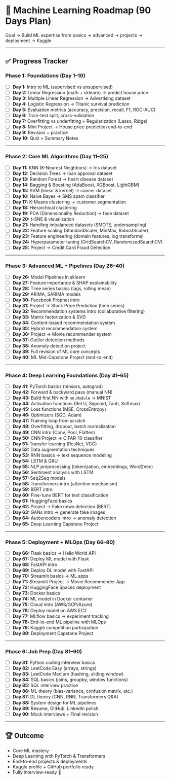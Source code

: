 # 🤖 Machine Learning Roadmap (90 Days Plan)

Goal → Build ML expertise from basics → advanced → projects → deployment → Kaggle

---

## ✅ Progress Tracker

### **Phase 1: Foundations (Day 1–10)**
- [ ] **Day 1:** Intro to ML (supervised vs unsupervised)  
- [ ] **Day 2:** Linear Regression (math + sklearn) → predict house price  
- [ ] **Day 3:** Multiple Linear Regression → Advertising dataset  
- [ ] **Day 4:** Logistic Regression → Titanic survival prediction  
- [ ] **Day 5:** Evaluation metrics (accuracy, precision, recall, F1, ROC-AUC)  
- [ ] **Day 6:** Train-test split, cross-validation  
- [ ] **Day 7:** Overfitting vs underfitting + Regularization (Lasso, Ridge)  
- [ ] **Day 8:** Mini Project → House price prediction end-to-end  
- [ ] **Day 9:** Revision + practice  
- [ ] **Day 10:** Quiz + Summary Notes

---

### **Phase 2: Core ML Algorithms (Day 11–25)**
- [ ] **Day 11:** KNN (K-Nearest Neighbors) → Iris dataset  
- [ ] **Day 12:** Decision Trees → loan approval dataset  
- [ ] **Day 13:** Random Forest → heart disease dataset  
- [ ] **Day 14:** Bagging & Boosting (AdaBoost, XGBoost, LightGBM)  
- [ ] **Day 15:** SVM (linear & kernel) → cancer dataset  
- [ ] **Day 16:** Naive Bayes → SMS spam classifier  
- [ ] **Day 17:** K-Means clustering → customer segmentation  
- [ ] **Day 18:** Hierarchical clustering  
- [ ] **Day 19:** PCA (Dimensionality Reduction) → face dataset  
- [ ] **Day 20:** t-SNE & visualization  
- [ ] **Day 21:** Handling imbalanced datasets (SMOTE, undersampling)  
- [ ] **Day 22:** Feature scaling (StandardScaler, MinMax, RobustScaler)  
- [ ] **Day 23:** Feature engineering (domain features, log transforms)  
- [ ] **Day 24:** Hyperparameter tuning (GridSearchCV, RandomizedSearchCV)  
- [ ] **Day 25:** Project → Credit Card Fraud Detection  

---

### **Phase 3: Advanced ML + Pipelines (Day 26–40)**
- [ ] **Day 26:** Model Pipelines in sklearn  
- [ ] **Day 27:** Feature importance & SHAP explainability  
- [ ] **Day 28:** Time series basics (lags, rolling mean)  
- [ ] **Day 29:** ARIMA, SARIMA models  
- [ ] **Day 30:** Facebook Prophet intro  
- [ ] **Day 31:** Project → Stock Price Prediction (time series)  
- [ ] **Day 32:** Recommendation systems intro (collaborative filtering)  
- [ ] **Day 33:** Matrix factorization & SVD  
- [ ] **Day 34:** Content-based recommendation system  
- [ ] **Day 35:** Hybrid recommendation system  
- [ ] **Day 36:** Project → Movie recommender system  
- [ ] **Day 37:** Outlier detection methods  
- [ ] **Day 38:** Anomaly detection project  
- [ ] **Day 39:** Full revision of ML core concepts  
- [ ] **Day 40:** ML Mid-Capstone Project (end-to-end)

---

### **Phase 4: Deep Learning Foundations (Day 41–65)**
- [ ] **Day 41:** PyTorch basics (tensors, autograd)  
- [ ] **Day 42:** Forward & backward pass (manual NN)  
- [ ] **Day 43:** Build first NN with `nn.Module` → MNIST  
- [ ] **Day 44:** Activation functions (ReLU, Sigmoid, Tanh, Softmax)  
- [ ] **Day 45:** Loss functions (MSE, CrossEntropy)  
- [ ] **Day 46:** Optimizers (SGD, Adam)  
- [ ] **Day 47:** Training loop from scratch  
- [ ] **Day 48:** Overfitting, dropout, batch normalization  
- [ ] **Day 49:** CNN intro (Conv, Pool, Flatten)  
- [ ] **Day 50:** CNN Project → CIFAR-10 classifier  
- [ ] **Day 51:** Transfer learning (ResNet, VGG)  
- [ ] **Day 52:** Data augmentation techniques  
- [ ] **Day 53:** RNN basics → text sequence modeling  
- [ ] **Day 54:** LSTM & GRU  
- [ ] **Day 55:** NLP preprocessing (tokenization, embeddings, Word2Vec)  
- [ ] **Day 56:** Sentiment analysis with LSTM  
- [ ] **Day 57:** Seq2Seq models  
- [ ] **Day 58:** Transformers intro (attention mechanism)  
- [ ] **Day 59:** BERT intro  
- [ ] **Day 60:** Fine-tune BERT for text classification  
- [ ] **Day 61:** HuggingFace basics  
- [ ] **Day 62:** Project → Fake news detection (BERT)  
- [ ] **Day 63:** GANs intro → generate fake images  
- [ ] **Day 64:** Autoencoders intro → anomaly detection  
- [ ] **Day 65:** Deep Learning Capstone Project

---

### **Phase 5: Deployment + MLOps (Day 66–80)**
- [ ] **Day 66:** Flask basics → Hello World API  
- [ ] **Day 67:** Deploy ML model with Flask  
- [ ] **Day 68:** FastAPI intro  
- [ ] **Day 69:** Deploy DL model with FastAPI  
- [ ] **Day 70:** Streamlit basics → ML apps  
- [ ] **Day 71:** Streamlit Project → Movie Recommender App  
- [ ] **Day 72:** HuggingFace Spaces deployment  
- [ ] **Day 73:** Docker basics  
- [ ] **Day 74:** ML model in Docker container  
- [ ] **Day 75:** Cloud intro (AWS/GCP/Azure)  
- [ ] **Day 76:** Deploy model on AWS EC2  
- [ ] **Day 77:** MLflow basics → experiment tracking  
- [ ] **Day 78:** End-to-end ML pipeline with MLOps  
- [ ] **Day 79:** Kaggle competition participation  
- [ ] **Day 80:** Deployment Capstone Project

---

### **Phase 6: Job Prep (Day 81–90)**
- [ ] **Day 81:** Python coding interview basics  
- [ ] **Day 82:** LeetCode Easy (arrays, strings)  
- [ ] **Day 83:** LeetCode Medium (hashing, sliding window)  
- [ ] **Day 84:** SQL basics (joins, groupby, window functions)  
- [ ] **Day 85:** SQL interview practice  
- [ ] **Day 86:** ML theory (bias-variance, confusion matrix, etc.)  
- [ ] **Day 87:** DL theory (CNN, RNN, Transformers Q&A)  
- [ ] **Day 88:** System design for ML pipelines  
- [ ] **Day 89:** Resume, GitHub, LinkedIn polish  
- [ ] **Day 90:** Mock interviews + Final revision

---

## 🏆 Outcome
- Core ML mastery  
- Deep Learning with PyTorch & Transformers  
- End-to-end projects & deployments  
- Kaggle profile + GitHub portfolio ready  
- Fully interview-ready 🚀
